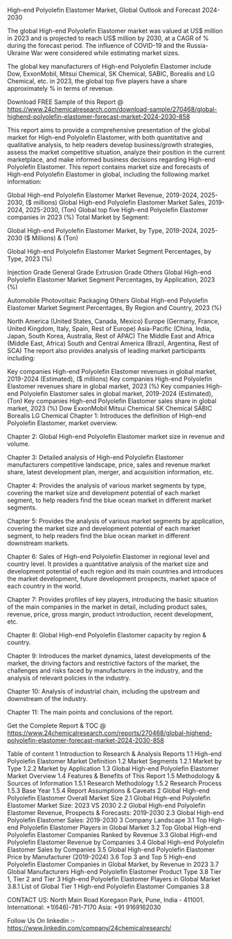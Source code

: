 High-end Polyolefin Elastomer Market, Global Outlook and Forecast 2024-2030

The global High-end Polyolefin Elastomer market was valued at US$ million in 2023 and is projected to reach US$ million by 2030, at a CAGR of % during the forecast period. The influence of COVID-19 and the Russia-Ukraine War were considered while estimating market sizes.

The global key manufacturers of High-end Polyolefin Elastomer include Dow, ExxonMobil, Mitsui Chemical, SK Chemical, SABIC, Borealis and LG Chemical, etc. in 2023, the global top five players have a share approximately % in terms of revenue.

Download FREE Sample of this Report @ https://www.24chemicalresearch.com/download-sample/270468/global-highend-polyolefin-elastomer-forecast-market-2024-2030-858

This report aims to provide a comprehensive presentation of the global market for High-end Polyolefin Elastomer, with both quantitative and qualitative analysis, to help readers develop business/growth strategies, assess the market competitive situation, analyze their position in the current marketplace, and make informed business decisions regarding High-end Polyolefin Elastomer. This report contains market size and forecasts of High-end Polyolefin Elastomer in global, including the following market information:

Global High-end Polyolefin Elastomer Market Revenue, 2019-2024, 2025-2030, ($ millions)
Global High-end Polyolefin Elastomer Market Sales, 2019-2024, 2025-2030, (Ton)
Global top five High-end Polyolefin Elastomer companies in 2023 (%)
Total Market by Segment:

Global High-end Polyolefin Elastomer Market, by Type, 2019-2024, 2025-2030 ($ Millions) & (Ton)

Global High-end Polyolefin Elastomer Market Segment Percentages, by Type, 2023 (%)

Injection Grade
General Grade
Extrusion Grade
Others
Global High-end Polyolefin Elastomer Market Segment Percentages, by Application, 2023 (%)

Automobile
Photovoltaic
Packaging
Others
Global High-end Polyolefin Elastomer Market Segment Percentages, By Region and Country, 2023 (%)

North America (United States, Canada, Mexico)
Europe (Germany, France, United Kingdom, Italy, Spain, Rest of Europe)
Asia-Pacific (China, India, Japan, South Korea, Australia, Rest of APAC)
The Middle East and Africa (Middle East, Africa)
South and Central America (Brazil, Argentina, Rest of SCA)
The report also provides analysis of leading market participants including:

Key companies High-end Polyolefin Elastomer revenues in global market, 2019-2024 (Estimated), ($ millions)
Key companies High-end Polyolefin Elastomer revenues share in global market, 2023 (%)
Key companies High-end Polyolefin Elastomer sales in global market, 2019-2024 (Estimated), (Ton)
Key companies High-end Polyolefin Elastomer sales share in global market, 2023 (%)
Dow
ExxonMobil
Mitsui Chemical
SK Chemical
SABIC
Borealis
LG Chemical
Chapter 1: Introduces the definition of High-end Polyolefin Elastomer, market overview.

Chapter 2: Global High-end Polyolefin Elastomer market size in revenue and volume.

Chapter 3: Detailed analysis of High-end Polyolefin Elastomer manufacturers competitive landscape, price, sales and revenue market share, latest development plan, merger, and acquisition information, etc.

Chapter 4: Provides the analysis of various market segments by type, covering the market size and development potential of each market segment, to help readers find the blue ocean market in different market segments.

Chapter 5: Provides the analysis of various market segments by application, covering the market size and development potential of each market segment, to help readers find the blue ocean market in different downstream markets.

Chapter 6: Sales of High-end Polyolefin Elastomer in regional level and country level. It provides a quantitative analysis of the market size and development potential of each region and its main countries and introduces the market development, future development prospects, market space of each country in the world.

Chapter 7: Provides profiles of key players, introducing the basic situation of the main companies in the market in detail, including product sales, revenue, price, gross margin, product introduction, recent development, etc.

Chapter 8: Global High-end Polyolefin Elastomer capacity by region & country.

Chapter 9: Introduces the market dynamics, latest developments of the market, the driving factors and restrictive factors of the market, the challenges and risks faced by manufacturers in the industry, and the analysis of relevant policies in the industry.

Chapter 10: Analysis of industrial chain, including the upstream and downstream of the industry.

Chapter 11: The main points and conclusions of the report.

Get the Complete Report & TOC @ https://www.24chemicalresearch.com/reports/270468/global-highend-polyolefin-elastomer-forecast-market-2024-2030-858

Table of content
1 Introduction to Research & Analysis Reports
1.1 High-end Polyolefin Elastomer Market Definition
1.2 Market Segments
1.2.1 Market by Type
1.2.2 Market by Application
1.3 Global High-end Polyolefin Elastomer Market Overview
1.4 Features & Benefits of This Report
1.5 Methodology & Sources of Information
1.5.1 Research Methodology
1.5.2 Research Process
1.5.3 Base Year
1.5.4 Report Assumptions & Caveats
2 Global High-end Polyolefin Elastomer Overall Market Size
2.1 Global High-end Polyolefin Elastomer Market Size: 2023 VS 2030
2.2 Global High-end Polyolefin Elastomer Revenue, Prospects & Forecasts: 2019-2030
2.3 Global High-end Polyolefin Elastomer Sales: 2019-2030
3 Company Landscape
3.1 Top High-end Polyolefin Elastomer Players in Global Market
3.2 Top Global High-end Polyolefin Elastomer Companies Ranked by Revenue
3.3 Global High-end Polyolefin Elastomer Revenue by Companies
3.4 Global High-end Polyolefin Elastomer Sales by Companies
3.5 Global High-end Polyolefin Elastomer Price by Manufacturer (2019-2024)
3.6 Top 3 and Top 5 High-end Polyolefin Elastomer Companies in Global Market, by Revenue in 2023
3.7 Global Manufacturers High-end Polyolefin Elastomer Product Type
3.8 Tier 1, Tier 2 and Tier 3 High-end Polyolefin Elastomer Players in Global Market
3.8.1 List of Global Tier 1 High-end Polyolefin Elastomer Companies
3.8

CONTACT US:
North Main Road Koregaon Park, Pune, India - 411001.
International: +1(646)-781-7170
Asia: +91 9169162030

Follow Us On linkedin :- https://www.linkedin.com/company/24chemicalresearch/
